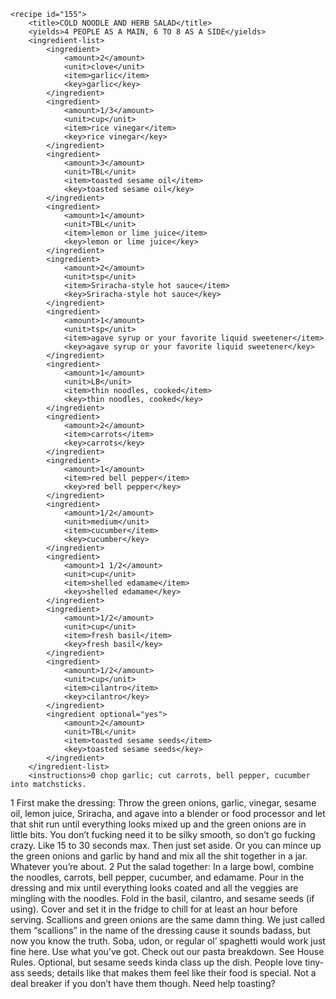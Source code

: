 <?xml version="1.0" encoding="UTF-8"?>
<!DOCTYPE gourmetDoc>
<gourmetDoc>

	<recipe id="155">
		<title>COLD NOODLE AND HERB SALAD</title>
		<yields>4 PEOPLE AS A MAIN, 6 TO 8 AS A SIDE</yields>
		<ingredient-list>
			<ingredient>
				<amount>2</amount>
				<unit>clove</unit>
				<item>garlic</item>
				<key>garlic</key>
			</ingredient>
			<ingredient>
				<amount>1/3</amount>
				<unit>cup</unit>
				<item>rice vinegar</item>
				<key>rice vinegar</key>
			</ingredient>
			<ingredient>
				<amount>3</amount>
				<unit>TBL</unit>
				<item>toasted sesame oil</item>
				<key>toasted sesame oil</key>
			</ingredient>
			<ingredient>
				<amount>1</amount>
				<unit>TBL</unit>
				<item>lemon or lime juice</item>
				<key>lemon or lime juice</key>
			</ingredient>
			<ingredient>
				<amount>2</amount>
				<unit>tsp</unit>
				<item>Sriracha-style hot sauce</item>
				<key>Sriracha-style hot sauce</key>
			</ingredient>
			<ingredient>
				<amount>1</amount>
				<unit>tsp</unit>
				<item>agave syrup or your favorite liquid sweetener</item>
				<key>agave syrup or your favorite liquid sweetener</key>
			</ingredient>
			<ingredient>
				<amount>1</amount>
				<unit>LB</unit>
				<item>thin noodles, cooked</item>
				<key>thin noodles, cooked</key>
			</ingredient>
			<ingredient>
				<amount>2</amount>
				<item>carrots</item>
				<key>carrots</key>
			</ingredient>
			<ingredient>
				<amount>1</amount>
				<item>red bell pepper</item>
				<key>red bell pepper</key>
			</ingredient>
			<ingredient>
				<amount>1/2</amount>
				<unit>medium</unit>
				<item>cucumber</item>
				<key>cucumber</key>
			</ingredient>
			<ingredient>
				<amount>1 1/2</amount>
				<unit>cup</unit>
				<item>shelled edamame</item>
				<key>shelled edamame</key>
			</ingredient>
			<ingredient>
				<amount>1/2</amount>
				<unit>cup</unit>
				<item>fresh basil</item>
				<key>fresh basil</key>
			</ingredient>
			<ingredient>
				<amount>1/2</amount>
				<unit>cup</unit>
				<item>cilantro</item>
				<key>cilantro</key>
			</ingredient>
			<ingredient optional="yes">
				<amount>2</amount>
				<unit>TBL</unit>
				<item>toasted sesame seeds</item>
				<key>toasted sesame seeds</key>
			</ingredient>
		</ingredient-list>
		<instructions>0 chop garlic; cut carrots, bell pepper, cucumber into matchsticks.
1 First make the dressing: Throw the green onions, garlic, vinegar, sesame oil, lemon juice, Sriracha, and agave into a blender or food processor and let that shit run until everything looks mixed up and the green onions are in little bits. You don’t fucking need it to be silky smooth, so don’t go fucking crazy. Like 15 to 30 seconds max. Then just set aside. Or you can mince up the green onions and garlic by hand and mix all the shit together in a jar. Whatever you’re about.
2 Put the salad together: In a large bowl, combine the noodles, carrots, bell pepper, cucumber, and edamame. Pour in the dressing and mix until everything looks coated and all the veggies are mingling with the noodles. Fold in the basil, cilantro, and sesame seeds (if using). Cover and set it in the fridge to chill for at least an hour before serving.</instructions>
		<modifications>Scallions and green onions are the same damn thing. We just called them “scallions” in the name of the dressing cause it sounds badass, but now you know the truth.
 Soba, udon, or regular ol’ spaghetti would work just fine here. Use what you’ve got. Check out our pasta breakdown.
 See House Rules.
 Optional, but sesame seeds kinda class up the dish. People love tiny-ass seeds; details like that makes them feel like their food is special. Not a deal breaker if you don’t have them though. Need help toasting?</modifications>
	</recipe>
	
</gourmetDoc>